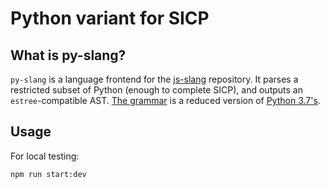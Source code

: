 # Python variant for SICP

## What is py-slang?

`py-slang` is a language frontend for the
[js-slang](https://github.com/source-academy/js-slang) repository. It parses
a restricted subset of Python (enough to complete SICP), and outputs an
`estree`-compatible AST. [The grammar](./src/Grammar.gram) is a reduced
version of [Python 3.7's](https://docs.python.org/3.7/reference/grammar.html).

## Usage
For local testing:
```shell
npm run start:dev
```